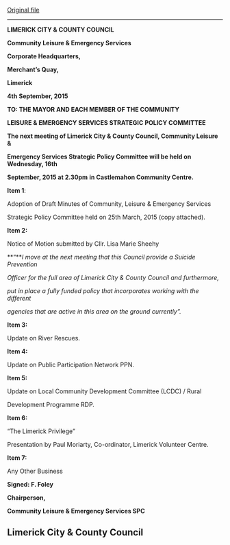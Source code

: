 [Original file](https://www.limerick.ie/sites/default/files/media/documents/2017-06/Agenda%20-%20Community%20Leisure%20%26%20Emergency%20Services%20SPC%20Meeting%20-%2016th%20September%202015.pdf)

---
**LIMERICK CITY & COUNTY COUNCIL**

**Community Leisure & Emergency Services**

**Corporate Headquarters,**

**Merchant’s Quay,**

**Limerick**

**4th** **September, 2015**

**TO: THE MAYOR AND EACH MEMBER OF THE COMMUNITY**

**LEISURE & EMERGENCY SERVICES STRATEGIC POLICY COMMITTEE**

**The next meeting of Limerick City & County Council, Community Leisure &**

**Emergency Services Strategic Policy Committee will be held on Wednesday, 16th**

**September, 2015 at 2.30pm** **in Castlemahon Community Centre.**

**Item 1**:

Adoption of Draft Minutes of Community, Leisure & Emergency Services

Strategic Policy Committee held on 25th March, 2015 (copy attached).

**Item 2:**

Notice of Motion submitted by Cllr. Lisa Marie Sheehy

**“***I move at the next meeting that this Council provide a Suicide Prevention*

*Officer for the full area of Limerick City & County Council and furthermore,*

*put in place a fully funded policy that incorporates working with the different*

*agencies that are active in this area on the ground currently”.*

**Item 3:**

Update on River Rescues.

**Item 4:**

Update on Public Participation Network PPN.

**Item 5:**

Update on Local Community Development Committee (LCDC) / Rural

Development Programme RDP.

**Item 6:**

“The Limerick Privilege”

Presentation by Paul Moriarty, Co-ordinator, Limerick Volunteer Centre.

**Item 7:**

Any Other Business

**Signed: F. Foley**

**Chairperson,**

**Community Leisure & Emergency Services SPC**

**Limerick City & County Council**
---
